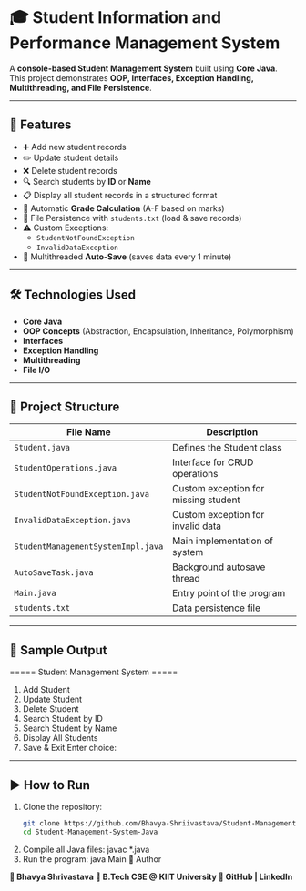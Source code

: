 # 🎓 Student Information and Performance Management System

A **console-based Student Management System** built using **Core Java**.  
This project demonstrates **OOP, Interfaces, Exception Handling, Multithreading, and File Persistence**.

---

## 🚀 Features
- ➕ Add new student records  
- ✏️ Update student details  
- ❌ Delete student records  
- 🔍 Search students by **ID** or **Name**  
- 📋 Display all student records in a structured format  
- 📝 Automatic **Grade Calculation** (A-F based on marks)  
- 💾 File Persistence with `students.txt` (load & save records)  
- ⚠️ Custom Exceptions:  
  - `StudentNotFoundException`  
  - `InvalidDataException`  
- 🔄 Multithreaded **Auto-Save** (saves data every 1 minute)

---

## 🛠️ Technologies Used
- **Core Java**  
- **OOP Concepts** (Abstraction, Encapsulation, Inheritance, Polymorphism)  
- **Interfaces**  
- **Exception Handling**  
- **Multithreading**  
- **File I/O**

---

## 📂 Project Structure
| File Name                    | Description                          |
|-------------------------------|--------------------------------------|
| `Student.java`               | Defines the Student class            |
| `StudentOperations.java`     | Interface for CRUD operations        |
| `StudentNotFoundException.java` | Custom exception for missing student |
| `InvalidDataException.java`  | Custom exception for invalid data     |
| `StudentManagementSystemImpl.java` | Main implementation of system   |
| `AutoSaveTask.java`          | Background autosave thread           |
| `Main.java`                  | Entry point of the program           |
| `students.txt`               | Data persistence file                |


---

## 📸 Sample Output
===== Student Management System =====
1. Add Student
2. Update Student
3. Delete Student
4. Search Student by ID
5. Search Student by Name
6. Display All Students
7. Save & Exit
Enter choice:

---

## ▶️ How to Run
1. Clone the repository:
   ```bash
   git clone https://github.com/Bhavya-Shriivastava/Student-Management-System-Java.git
   cd Student-Management-System-Java
2. Compile all Java files:
  javac *.java
3. Run the program:
  java Main
📝 Author

**👤 Bhavya Shrivastava
📌 B.Tech CSE @ KIIT University
🔗 GitHub
 | LinkedIn**
